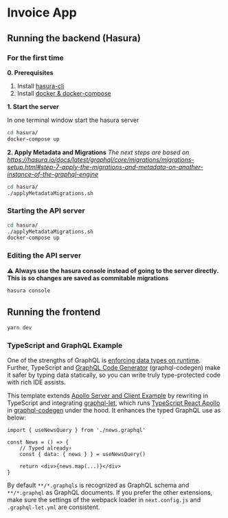 # Invoice App

## Running the backend (Hasura)

### For the first time
**0. Prerequisites**

1. Install [hasura-cli](https://hasura.io/docs/latest/graphql/core/hasura-cli/install-hasura-cli.html#install-hasura-cli)
2. Install [docker & docker-compose](https://docs.docker.com/compose/install/)

**1. Start the server**

In one terminal window start the hasura server
```sh
cd hasura/
docker-compose up
```

**2. Apply Metadata and Migrations**
*The next steps are based on https://hasura.io/docs/latest/graphql/core/migrations/migrations-setup.html#step-7-apply-the-migrations-and-metadata-on-another-instance-of-the-graphql-engine*
```sh
cd hasura/
./applyMetadataMigrations.sh
```

### Starting the API server
```sh
cd hasura/
./applyMetadataMigrations.sh
docker-compose up
```

### Editing the API server
**⚠️ Always use the hasura console instead of going to the server directly. This is so changes are saved as commitable migrations**
```sh
hasura console
```

## Running the frontend
```sh
yarn dev
```

### TypeScript and GraphQL Example

One of the strengths of GraphQL is [enforcing data types on runtime](https://graphql.github.io/graphql-spec/June2018/#sec-Value-Completion). Further, TypeScript and [GraphQL Code Generator](https://graphql-code-generator.com/) (graphql-codegen) make it safer by typing data statically, so you can write truly type-protected code with rich IDE assists.

This template extends [Apollo Server and Client Example](https://github.com/vercel/next.js/tree/canary/examples/api-routes-apollo-server-and-client#readme) by rewriting in TypeScript and integrating [graphql-let](https://github.com/piglovesyou/graphql-let#readme), which runs [TypeScript React Apollo](https://graphql-code-generator.com/docs/plugins/typescript-react-apollo) in [graphql-codegen](https://github.com/dotansimha/graphql-code-generator#readme) under the hood. It enhances the typed GraphQL use as below:

```tsx
import { useNewsQuery } from './news.graphql'

const News = () => {
	// Typed already️⚡️
	const { data: { news } } = useNewsQuery()

	return <div>{news.map(...)}</div>
}
```

By default `**/*.graphqls` is recognized as GraphQL schema and `**/*.graphql` as GraphQL documents. If you prefer the other extensions, make sure the settings of the webpack loader in `next.config.js` and `.graphql-let.yml` are consistent.


